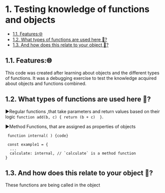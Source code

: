 

# 1. Testing knowledge of functions and objects <!-- omit in toc -->

- [1.1. Features:🌐](#11-features)
- [1.2. What types of functions are used here 🤔?](#12-what-types-of-functions-are-used-here-)
- [1.3. And how does this relate to your object 🤔?](#13-and-how-does-this-relate-to-your-object-)

## 1.1. Features:🌐
 This code was created after learning about objects and the different types of functions.
 It was a debugging exercise to test the knowledge acquired about objects and functions combined.

## 1.2. What types of functions are used here 🤔?

▶Regular functions ,that take parameters and return values based on their logic ```function add(b, c) {
  return (b + c)  }```.

▶Method Functions, that are assigned as properties of objects 
```
 function internal( ) {code}

 const example1 = {
  ...
  calculate: internal, // `calculate` is a method function
}
```
## 1.3. And how does this relate to your object 🤔?
 These functions are being called in the object 